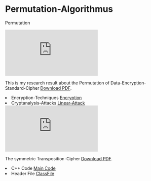 # Permutation-Algorithmus
Permutation

<object data="https://github.com/yusuta-gba/Permutation-Algorithmus/blob/main/Permutation.pdf" type="application/pdf" width="700px" height="700px">
    <embed src="https://github.com/yusuta-gba/Permutation-Algorithmus/blob/main/Permutation.pdf">
        <p> This is my research result about  the  Permutation of Data-Encryption-Standard-Cipher <a href="https://github.com/yusuta-gba/Permutation-Algorithmus/blob/main/Permutation.pdf">Download PDF</a>.</p>
        <li>  Encryption-Techniques <a href=https://github.com/yusuta-gba/Permutation-Algorithmus/blob/main/Encryption.cpp>Encryption</a></li>
        <li>  Cryptanalysis-Attacks <a href=https://github.com/yusuta-gba/Permutation-Algorithmus/blob/main/Cryptanalysis.cpp>Linear-Attack</a></li>
    </embed>
</object>


<object data="https://github.com/yusuta-gba/Permutation-Algorithmus/blob/main/template.pdf" type="application/pdf" width="700px" height="700px">
    <embed src="https://github.com/yusuta-gba/Permutation-Algorithmus/blob/main/template.pdf">
        <p>  The  symmetric Transposition-Cipher <a href="https://github.com/yusuta-gba/Permutation-Algorithmus/blob/main/template.pdf">Download PDF</a>.</p>
</embed>
    
</object>

<li>  C++ Code <a href=https://github.com/yusuta-gba/Permutation-Algorithmus/blob/main/test.cpp>Main Code</a></li>    
<li>  Header File <a href=https://github.com/yusuta-gba/Permutation-Algorithmus/blob/main/test.h>ClassFile</a></li> 
  

